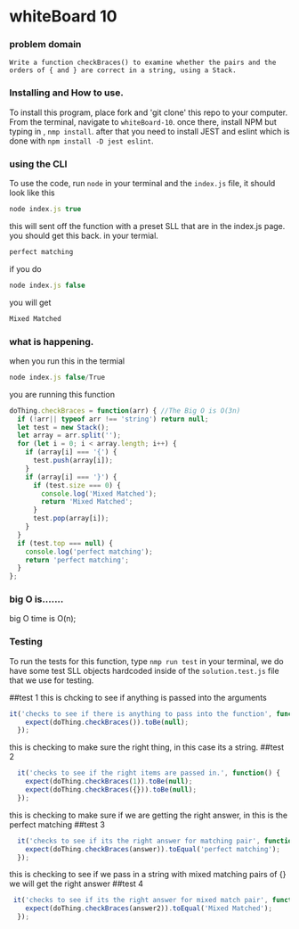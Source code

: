 
# whiteBoard 10

### problem domain

`Write a function checkBraces() to examine whether the pairs and the orders of { and } are correct in a string, using a Stack.`

### Installing and How to use.

To install this program, place fork and 'git clone' this repo to your computer. From the terminal, navigate to  `whiteBoard-10`. once there, install NPM but typing in , `nmp install`. after that you need to install JEST and eslint which is done with `npm install -D jest eslint`. 


### using the CLI 

To use the code, run `node` in your terminal and the `index.js` file, it should look like this
```javascript
node index.js true
```

this will sent off the function with a preset SLL that are in the index.js page. you should get this back. in your termial.

```javascript
perfect matching
```
if you do

```javascript
node index.js false
```

you will get 
```javascript
Mixed Matched
```

### what is happening.
when you run this in the termial
```javascript
node index.js false/True
```

you are running this function 

```javascript
doThing.checkBraces = function(arr) { //The Big O is O(3n)
  if (!arr|| typeof arr !== 'string') return null;
  let test = new Stack();
  let array = arr.split('');
  for (let i = 0; i < array.length; i++) {
    if (array[i] === '{') {
      test.push(array[i]);
    }
    if (array[i] === '}') {
      if (test.size === 0) {
        console.log('Mixed Matched'); 
        return 'Mixed Matched';
      }
      test.pop(array[i]);
    }
  }
  if (test.top === null) {
    console.log('perfect matching');
    return 'perfect matching';
  }
};
```

### big O is.......
big O time is O(n);

### Testing

To run the tests for this function, type `nmp run test` in your terminal,
we do have some test SLL objects hardcoded inside of the `solution.test.js` file that we use for testing.

##test 1
this is chcking to see if anything is passed into the arguments
```javascript
it('checks to see if there is anything to pass into the function', function() {
    expect(doThing.checkBraces()).toBe(null);
  });
  ```
this is checking to make sure the right thing, in this case its a string.
##test 2
```javascript
  it('checks to see if the right items are passed in.', function() {
    expect(doThing.checkBraces(1)).toBe(null);
    expect(doThing.checkBraces({})).toBe(null);
  });
  ```
this is checking to make sure if we are getting the right answer, in this is the perfect matching 
  ##test 3
```javascript
  it('checks to see if its the right answer for matching pair', function() {
    expect(doThing.checkBraces(answer)).toEqual('perfect matching');
  });
  ```
this is checking to see if we pass in a string with mixed matching pairs of {} we will get the right answer
  ##test 4
```javascript
 it('checks to see if its the right answer for mixed match pair', function() {
    expect(doThing.checkBraces(answer2)).toEqual('Mixed Matched');
  });
  ```